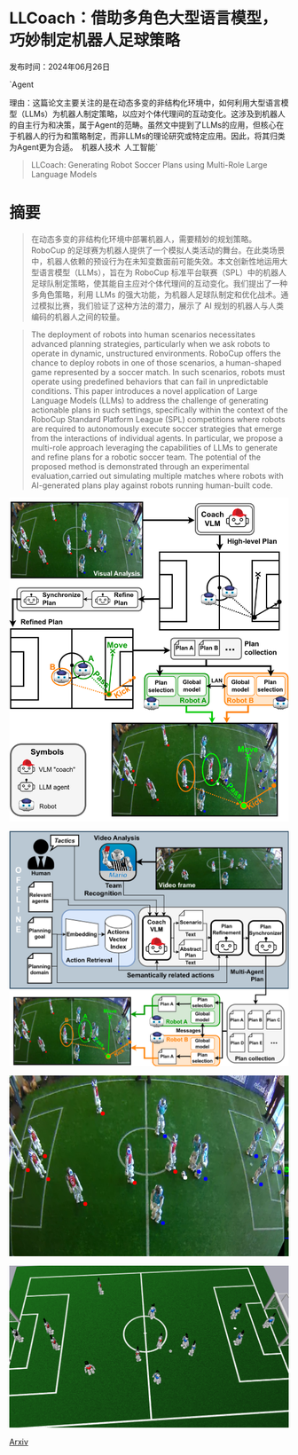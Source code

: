 # LLCoach：借助多角色大型语言模型，巧妙制定机器人足球策略

发布时间：2024年06月26日

`Agent

理由：这篇论文主要关注的是在动态多变的非结构化环境中，如何利用大型语言模型（LLMs）为机器人制定策略，以应对个体代理间的互动变化。这涉及到机器人的自主行为和决策，属于Agent的范畴。虽然文中提到了LLMs的应用，但核心在于机器人的行为和策略制定，而非LLMs的理论研究或特定应用。因此，将其归类为Agent更为合适。` `机器人技术` `人工智能`

> LLCoach: Generating Robot Soccer Plans using Multi-Role Large Language Models

# 摘要

> 在动态多变的非结构化环境中部署机器人，需要精妙的规划策略。RoboCup 的足球赛为机器人提供了一个模拟人类活动的舞台。在此类场景中，机器人依赖的预设行为在未知变数面前可能失效。本文创新性地运用大型语言模型（LLMs），旨在为 RoboCup 标准平台联赛（SPL）中的机器人足球队制定策略，使其能自主应对个体代理间的互动变化。我们提出了一种多角色策略，利用 LLMs 的强大功能，为机器人足球队制定和优化战术。通过模拟比赛，我们验证了这种方法的潜力，展示了 AI 规划的机器人与人类编码的机器人之间的较量。

> The deployment of robots into human scenarios necessitates advanced planning strategies, particularly when we ask robots to operate in dynamic, unstructured environments. RoboCup offers the chance to deploy robots in one of those scenarios, a human-shaped game represented by a soccer match. In such scenarios, robots must operate using predefined behaviors that can fail in unpredictable conditions. This paper introduces a novel application of Large Language Models (LLMs) to address the challenge of generating actionable plans in such settings, specifically within the context of the RoboCup Standard Platform League (SPL) competitions where robots are required to autonomously execute soccer strategies that emerge from the interactions of individual agents. In particular, we propose a multi-role approach leveraging the capabilities of LLMs to generate and refine plans for a robotic soccer team. The potential of the proposed method is demonstrated through an experimental evaluation,carried out simulating multiple matches where robots with AI-generated plans play against robots running human-built code.

![LLCoach：借助多角色大型语言模型，巧妙制定机器人足球策略](../../../paper_images/2406.18285/into_image.png)

![LLCoach：借助多角色大型语言模型，巧妙制定机器人足球策略](../../../paper_images/2406.18285/Process_horizontal.png)

![LLCoach：借助多角色大型语言模型，巧妙制定机器人足球策略](../../../paper_images/2406.18285/action_2.png)

![LLCoach：借助多角色大型语言模型，巧妙制定机器人足球策略](../../../paper_images/2406.18285/simrobot2.png)

[Arxiv](https://arxiv.org/abs/2406.18285)